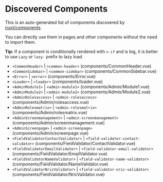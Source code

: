 # Discovered Components

This is an auto-generated list of components discovered by [nuxt/components](https://github.com/nuxt/components).

You can directly use them in pages and other components without the need to import them.

**Tip:** If a component is conditionally rendered with `v-if` and is big, it is better to use `Lazy` or `lazy-` prefix to lazy load.

- `<CommonHeader>` | `<common-header>` (components/CommonHeader.vue)
- `<CommonSidebar>` | `<common-sidebar>` (components/CommonSidebar.vue)
- `<Error>` | `<error>` (components/Error.vue)
- `<Loader>` | `<loader>` (components/loader.vue)
- `<AdminModule1>` | `<admin-module1>` (components/Admin/Module1.vue)
- `<AdminModule2>` | `<admin-module2>` (components/Admin/Module2.vue)
- `<AdminRolesaccess>` | `<admin-rolesaccess>` (components/Admin/rolesaccess.vue)
- `<AdminRolesmatrix>` | `<admin-rolesmatrix>` (components/Admin/rolesmatrix.vue)
- `<AdminScreenmanagement>` | `<admin-screenmanagement>` (components/Admin/screenmanagement.vue)
- `<AdminScreenpage>` | `<admin-screenpage>` (components/Admin/screenpage.vue)
- `<FieldValidatorContactValidator>` | `<field-validator-contact-validator>` (components/FieldValidator/ContactValidator.vue)
- `<FieldValidatorEmailValidator>` | `<field-validator-email-validator>` (components/FieldValidator/EmailValidator.vue)
- `<FieldValidatorNameValidator>` | `<field-validator-name-validator>` (components/FieldValidator/NameValidator.vue)
- `<FieldValidatorNricValidator>` | `<field-validator-nric-validator>` (components/FieldValidator/NricValidator.vue)
